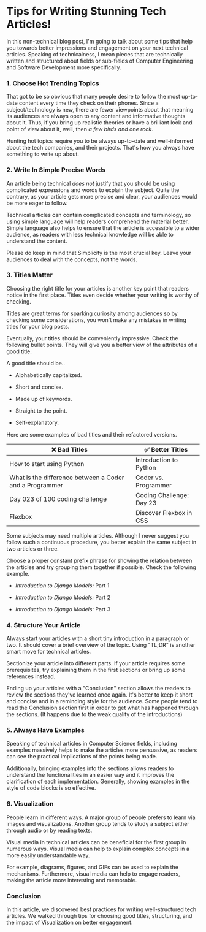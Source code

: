 # Tips for Writing Stunning Tech Articles!

In this non-technical blog post, I'm going to talk about some tips that help you towards better impressions and engagement on your next technical articles. Speaking of technicalness, I mean pieces that are technically written and structured about fields or sub-fields of Computer Engineering and Software Development more specifically.

### 1\. Choose Hot Trending Topics

That got to be so obvious that many people desire to follow the most up-to-date content every time they check on their phones. Since a subject/technology is new, there are fewer viewpoints about that meaning its audiences are always open to any content and informative thoughts about it. Thus, if you bring up realistic theories or have a brilliant look and point of view about it, well, then *a few birds and one rock*.

Hunting hot topics require you to be always up-to-date and well-informed about the tech companies, and their projects. That's how you always have something to write up about.

### 2\. Write In Simple Precise Words

An article being technical *does not* justify that you should be using complicated expressions and words to explain the subject. Quite the contrary, as your article gets more precise and clear, your audiences would be more eager to follow.

Technical articles can contain complicated concepts and terminology, so using simple language will help readers comprehend the material better. Simple language also helps to ensure that the article is accessible to a wider audience, as readers with less technical knowledge will be able to understand the content.

Please do keep in mind that Simplicity is the most crucial key. Leave your audiences to deal with the concepts, not the words.

### 3\. Titles Matter

Choosing the right title for your articles is another key point that readers notice in the first place. Titles even decide whether your writing is worthy of checking.

Titles are great terms for sparking curiosity among audiences so by checking some considerations, you won't make any mistakes in writing titles for your blog posts.

Eventually, your titles should be conveniently impressive. Check the following bullet points. They will give you a better view of the attributes of a good title.

A good title should be..

* Alphabetically capitalized.
    
* Short and concise.
    
* Made up of keywords.
    
* Straight to the point.
    
* Self-explanatory.
    

Here are some examples of bad titles and their refactored versions.

| ❌ Bad Titles | ✅ Better Titles |
| --- | --- |
| How to start using Python | Introduction to Python |
| What is the difference between a Coder and a Programmer | Coder vs. Programmer |
| Day 023 of 100 coding challenge | Coding Challenge: Day 23 |
| Flexbox | Discover Flexbox in CSS |

Some subjects may need multiple articles. Although I never suggest you follow such a continuous procedure, you better explain the same subject in two articles or three.

Choose a proper constant prefix phrase for showing the relation between the articles and try grouping them together if possible. Check the following example.

* *Introduction to Django Models:* Part 1
    
* *Introduction to Django Models:* Part 2
    
* *Introduction to Django Models:* Part 3
    

### 4\. Structure Your Article

Always start your articles with a short tiny introduction in a paragraph or two. It should cover a brief overview of the topic. Using "TL;DR" is another smart move for technical articles.

Sectionize your article into different parts. If your article requires some prerequisites, try explaining them in the first sections or bring up some references instead.

Ending up your articles with a "Conclusion" section allows the readers to review the sections they've learned once again. It's better to keep it short and concise and in a reminding style for the audience. Some people tend to read the Conclusion section first in order to get what has happened through the sections. (It happens due to the weak quality of the introductions)

### 5\. Always Have Examples

Speaking of technical articles in Computer Science fields, including examples massively helps to make the articles more persuasive, as readers can see the practical implications of the points being made.

Additionally, bringing examples into the sections allows readers to understand the functionalities in an easier way and it improves the clarification of each implementation. Generally, showing examples in the style of code blocks is so effective.

### 6\. Visualization

People learn in different ways. A major group of people prefers to learn via images and visualizations. Another group tends to study a subject either through audio or by reading texts.

Visual media in technical articles can be beneficial for the first group in numerous ways. Visual media can help to explain complex concepts in a more easily understandable way.

For example, diagrams, figures, and GIFs can be used to explain the mechanisms. Furthermore, visual media can help to engage readers, making the article more interesting and memorable.

### Conclusion

In this article, we discovered best practices for writing well-structured tech articles. We walked through tips for choosing good titles, structuring, and the impact of Visualization on better engagement.